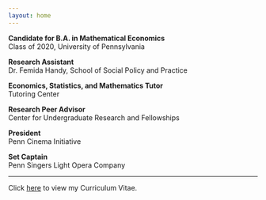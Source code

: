 ```yaml
---
layout: home
---
```


**Candidate for B.A. in Mathematical Economics**<br/>
Class of 2020, University of Pennsylvania

**Research Assistant**<br/>
Dr. Femida Handy, School of Social Policy and Practice

**Economics, Statistics, and Mathematics Tutor**<br/>
Tutoring Center

**Research Peer Advisor**<br/>
Center for Undergraduate Research and Fellowships

**President**<br/>
Penn Cinema Initiative

**Set Captain**<br/>
Penn Singers Light Opera Company

<!-- **Research Interests** -->

<!-- In July of 2020, Omkar will be a Research Professional at the [Becker Friedman Institute for Economics](https://bfi.uchicago.edu) at the [University of Chicago](https://www.uchicago.edu). -->


<!-- Omkar aspires to advance methodological scholarship in causal inference and apply cutting-edge techniques in machine learning and data science to the social sciences, particularly education. -->

---

Click <a class="page-link" href="/assets/KattaOmkar_CV.pdf">here</a> to view my Curriculum Vitae.
